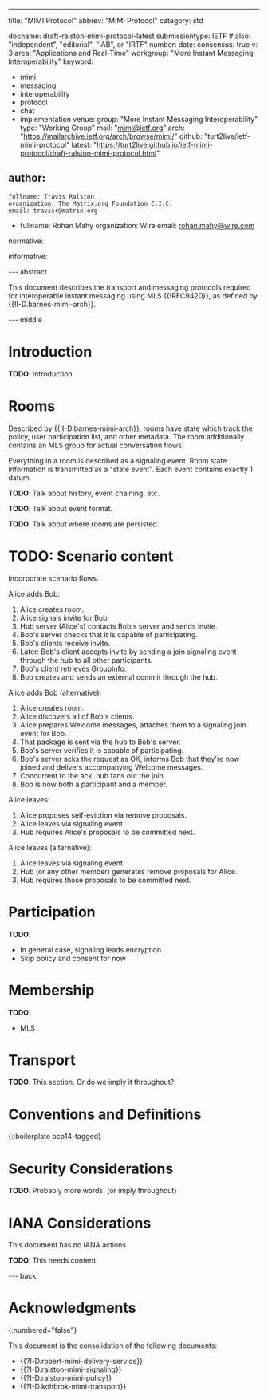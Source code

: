 ---
title: "MIMI Protocol"
abbrev: "MIMI Protocol"
category: std

docname: draft-ralston-mimi-protocol-latest
submissiontype: IETF  # also: "independent", "editorial", "IAB", or "IRTF"
number:
date:
consensus: true
v: 3
area: "Applications and Real-Time"
workgroup: "More Instant Messaging Interoperability"
keyword:
 - mimi
 - messaging
 - interoperability
 - protocol
 - chat
 - implementation
venue:
  group: "More Instant Messaging Interoperability"
  type: "Working Group"
  mail: "mimi@ietf.org"
  arch: "https://mailarchive.ietf.org/arch/browse/mimi/"
  github: "turt2live/ietf-mimi-protocol"
  latest: "https://turt2live.github.io/ietf-mimi-protocol/draft-ralston-mimi-protocol.html"

author:
 -
    fullname: Travis Ralston
    organization: The Matrix.org Foundation C.I.C.
    email: travisr@matrix.org
 -
    fullname: Rohan Mahy
    organization: Wire
    email: rohan.mahy@wire.com

normative:

informative:


--- abstract

This document describes the transport and messaging protocols required
for interoperable instant messaging using MLS {{!RFC9420}}, as defined
by {{!I-D.barnes-mimi-arch}}.

--- middle

# Introduction

**TODO**: Introduction

# Rooms

Described by {{!I-D.barnes-mimi-arch}}, rooms have state which track the policy,
user participation list, and other metadata. The room additionally contains an
MLS group for actual conversation flows.

Everything in a room is described as a signaling event. Room state information
is transmitted as a "state event". Each event contains exactly 1 datum.

**TODO**: Talk about history, event chaining, etc.

**TODO**: Talk about event format.

**TODO**: Talk about where rooms are persisted.

# TODO: Scenario content

Incorporate scenario flows.

Alice adds Bob:

1. Alice creates room.
2. Alice signals invite for Bob.
3. Hub server (Alice's) contacts Bob's server and sends invite.
4. Bob's server checks that it is capable of participating.
5. Bob's clients receive invite.
6. Later: Bob's client accepts invite by sending a join signaling event through
   the hub to all other participants.
7. Bob's client retrieves GroupInfo.
8. Bob creates and sends an external commit through the hub.

Alice adds Bob (alternative):

1. Alice creates room.
2. Alice discovers all of Bob's clients.
3. Alice prepares Welcome messages, attaches them to a signaling join event for
   Bob.
4. That package is sent via the hub to Bob's server.
5. Bob's server verifies it is capable of participating.
6. Bob's server acks the request as OK, informs Bob that they're now joined and
   delivers accompanying Welcome messages.
7. Concurrent to the ack, hub fans out the join.
8. Bob is now both a participant and a member.

Alice leaves:

1. Alice proposes self-eviction via remove proposals.
2. Alice leaves via signaling event.
3. Hub requires Alice's proposals to be committed next.

Alice leaves (alternative):

1. Alice leaves via signaling event.
2. Hub (or any other member) generates remove proposals for Alice.
3. Hub requires those proposals to be committed next.

# Participation

**TODO**:

* In general case, signaling leads encryption
* Skip policy and consent for now

# Membership

**TODO**:

* MLS

# Transport

**TODO**: This section. Or do we imply it throughout?

# Conventions and Definitions

{::boilerplate bcp14-tagged}

# Security Considerations

**TODO**: Probably more words. (or imply throughout)

# IANA Considerations

This document has no IANA actions.

**TODO**: This needs content.

--- back

# Acknowledgments
{:numbered="false"}

This document is the consolidation of the following documents:

* {{?I-D.robert-mimi-delivery-service}}
* {{?I-D.ralston-mimi-signaling}}
* {{?I-D.ralston-mimi-policy}}
* {{?I-D.kohbrok-mimi-transport}}
